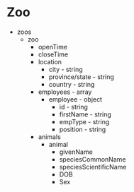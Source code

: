 # Zoo

- zoos
  - zoo
    - openTime
    - closeTime
    - location
      - city - string
      - province/state - string
      - country - string
    - employees - array
      - employee - object
        - id - string
        - firstName - string
        - empType - string
        - position - string
    - animals
      - animal
        - givenName
        - speciesCommonName
        - speciesScientificName
        - DOB
        - Sex
